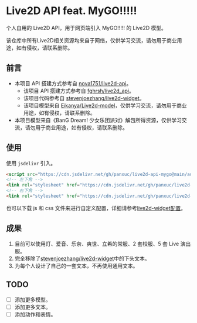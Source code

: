 # Live2D API feat. MyGO!!!!!

个人自用的 Live2D API，用于网页端引入 MyGO!!!!! 的 Live2D 模型。

该仓库中所有Live2D相关资源均来自于网络，仅供学习交流，请勿用于商业用途，如有侵权，请联系删除。

## 前言

- 本项目 API 搭建方式参考自 [nova1751/live2d-api](https://github.com/nova1751/live2d-api)。
  - 该项目 API 搭建方式参考自 [fghrsh/live2d_api](https://github.com/fghrsh/live2d_api)。
  - 该项目代码参考自 [stevenjoezhang/live2d-widget](https://github.com/stevenjoezhang/live2d-widget)。
  - 该项目模型来自 [Eikanya/Live2d-model](https://github.com/Eikanya/Live2d-model)，仅供学习交流，请勿用于商业用途，如有侵权，请联系删除。
- 本项目模型来自《BanG Dream! 少女乐团派对》解包所得资源，仅供学习交流，请勿用于商业用途，如有侵权，请联系删除。

## 使用

使用 `jsdelivr` 引入。

```html
<script src="https://cdn.jsdelivr.net/gh/panxuc/live2d-api-mygo@main/autoload.js"></script>
<!-- 左下角 -->
<link rel="stylesheet" href="https://cdn.jsdelivr.net/gh/panxuc/live2d-api-mygo@main/css/left.css"/>
<!-- 右下角 -->
<link rel="stylesheet" href="https://cdn.jsdelivr.net/gh/panxuc/live2d-api-mygo@main/css/right.css"/>
```

也可以下载 js 和 css 文件来进行自定义配置，详细请参考[live2d-widget配置](https://github.com/stevenjoezhang/live2d-widget#%E9%85%8D%E7%BD%AE-configuration)。

## 成果

1. 目前可以使用灯、爱音、乐奈、爽世、立希的常服、2 套校服、5 套 Live 演出服。
2. 完全移除了[stevenjoezhang/live2d-widget](https://github.com/stevenjoezhang/live2d-widget)中的下头文本。
3. 为每个人设计了自己的一套文本，不再使用通用文本。

## TODO

- [ ] 添加更多模型。
- [ ] 添加更多文本。
- [ ] 添加动作和表情。
